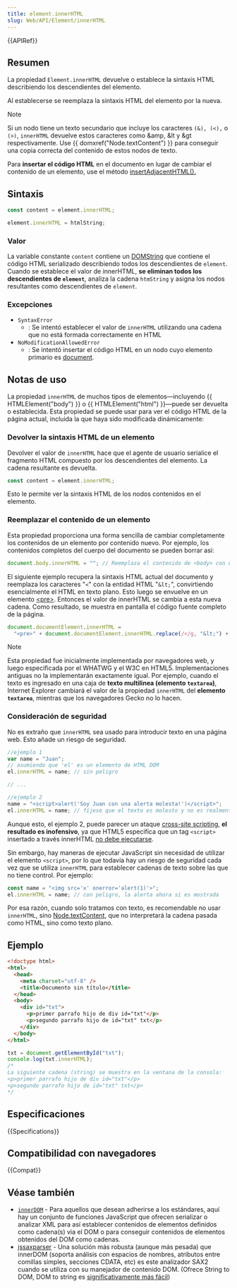 ```yaml
---
title: element.innerHTML
slug: Web/API/Element/innerHTML
---
```


{{APIRef}}

## Resumen

La propiedad `Element.innerHTML` devuelve o establece la sintaxis HTML describiendo los descendientes del elemento.

Al establecerse se reemplaza la sintaxis HTML del elemento por la nueva.

> [!NOTE]
> Si un nodo tiene un texto secundario que incluye los caracteres `(&), (<),` o `(>)`, `innerHTML` devuelve estos caracteres como \&amp, \&lt y \&gt respectivamente. Use {{ domxref("Node.textContent") }} para conseguir una copia correcta del contenido de estos nodos de texto.

Para **insertar el código HTML** en el documento en lugar de cambiar el contenido de un elemento, use el método [insertAdjacentHTML().](/es/docs/Web/API/Element/insertAdjacentHTML)

## Sintaxis

```js
const content = element.innerHTML;

element.innerHTML = htmlString;
```

### Valor

La variable constante `content` contiene un [DOMString](/es/docs/conflicting/Web/JavaScript/Reference/Global_Objects/String) que contiene el código HTML serializado describiendo todos los descendientes de `element`. Cuando se establece el valor de innerHTML, **se eliminan todos los descendientes de `element`**, analiza la cadena `htmString` y asigna los nodos resultantes como descendientes de `element`.

### Excepciones

- `SyntaxError`
  - : Se intentó establecer el valor de `innerHTML` utilizando una cadena que no está formada correctamente en HTML
- `NoModificationAllowedError`
  - : Se intentó insertar el código HTML en un nodo cuyo elemento primario es [document](/es/docs/Web/API/Document).

## Notas de uso

La propiedad `innerHTML` de muchos tipos de elementos—incluyendo {{ HTMLElement("body") }} o {{ HTMLElement("html") }}—puede ser devuelta o establecida. Esta propiedad se puede usar para ver el código HTML de la página actual, incluida la que haya sido modificada dinámicamente:

### Devolver la sintaxis HTML de un elemento

Devolver el valor de `innerHTML` hace que el agente de usuario serialice el fragmento HTML compuesto por los descendientes del elemento. La cadena resultante es devuelta.

```js
const content = element.innerHTML;
```

Esto le permite ver la sintaxis HTML de los nodos contenidos en el elemento.

### Reemplazar el contenido de un elemento

Esta propiedad proporciona una forma sencilla de cambiar completamente los contenidos de un elemento por contenido nuevo. Por ejemplo, los contenidos completos del cuerpo del documento se pueden borrar así:

```js
document.body.innerHTML = ""; // Reemplaza el contenido de <body> con una cadena vacía
```

El siguiente ejemplo recupera la sintaxis HTML actual del documento y reemplaza los caracteres "`<`" con la entidad HTML "`&lt;`", convirtiendo esencialmente el HTML en texto plano. Esto luego se envuelve en un elemento [\<pre>](/es/docs/Web/HTML/Element/pre). Entonces el valor de innerHTML se cambia a esta nueva cadena. Como resultado, se muestra en pantalla el código fuente completo de la página.

```js
document.documentElement.innerHTML =
  "<pre>" + document.documentElement.innerHTML.replace(/</g, "&lt;") + "</pre>";
```

> [!NOTE]
> Esta propiedad fue inicialmente implementada por navegadores web, y luego especificada por el WHATWG y el W3C en HTML5. Implementaciones antiguas no la implementarán exactamente igual. Por ejemplo, cuando el texto es ingresado en una caja de **texto multilinea (elemento `textarea`)**, Internet Explorer cambiará el valor de la propiedad `innerHTML` del **elemento `textarea`**, mientras que los navegadores Gecko no lo hacen.

### Consideración de seguridad

No es extraño que `innerHTML` sea usado para introducir texto en una página web. Esto añade un riesgo de seguridad.

```js
//ejemplo 1
var name = "Juan";
// asumiendo que 'el' es un elemento de HTML DOM
el.innerHTML = name; // sin peligro

// ...

//ejemplo 2
name = "<script>alert('Soy Juan con una alerta molesta!')</script>";
el.innerHTML = name; // fíjese que el texto es molesto y no es realmente lo que se esperaba.
```

Aunque esto, el ejemplo 2, puede parecer un ataque [cross-site scripting](http://en.wikipedia.org/wiki/Cross-site_scripting), **el resultado es inofensivo**, ya que HTML5 especifica que un tag `<script>` insertado a través innerHTML [no debe ejecutarse](https://www.w3.org/TR/2008/WD-html5-20080610/dom.html#innerhtml0).

Sin embargo, hay maneras de ejecutar JavaScript sin necesidad de utilizar el elemento `<script>`, por lo que todavía hay un riesgo de seguridad cada vez que se utiliza `innerHTML` para establecer cadenas de texto sobre las que no tiene control. Por ejemplo:

```js
const name = "<img src='x' onerror='alert(1)'>";
el.innerHTML = name; // con peligro, la alerta ahora si es mostrada
```

Por esa razón, cuando solo tratamos con texto, es recomendable no usar `innerHTML`, sino [Node.textContent](/en-US/DOM/Node.textContent), que no interpretará la cadena pasada como HTML, sino como texto plano.

## Ejemplo

```html
<!doctype html>
<html>
  <head>
    <meta charset="utf-8" />
    <title>Documento sin título</title>
  </head>
  <body>
    <div id="txt">
      <p>primer parrafo hijo de div id="txt"</p>
      <p>segundo parrafo hijo de id="txt" txt</p>
    </div>
  </body>
</html>
```

```js
txt = document.getElementById("txt");
console.log(txt.innerHTML);
/*
La siguiente cadena (string) se muestra en la ventana de la consola:
<p>primer parrafo hijo de div id="txt"</p>
<p>segundo parrafo hijo de id="txt" txt</p>
*/
```

## Especificaciones

{{Specifications}}

## Compatibilidad con navegadores

{{Compat}}

## Véase también

- [`innerDOM`](http://innerdom.sourceforge.net/) - Para aquellos que desean adherirse a los estándares, aquí hay un conjunto de funciones JavaScript que ofrecen serializar o analizar XML para así establecer contenidos de elementos definidos como cadena(s) via el DOM o para conseguir contenidos de elementos obtenidos del DOM como cadenas.
- [jssaxparser](https://code.google.com/p/jssaxparser/) - Una solución más robusta (aunque más pesada) que innerDOM (soporta análisis con espacios de nombres, atributos entre comillas simples, secciones CDATA, etc) es este analizador SAX2 cuando se utiliza con su manejador de contenido DOM. (Ofrece String to DOM, DOM to string es [significativamente más fácil](http://code.assembla.com/brettz9/subversion/nodes/DOMToString))
